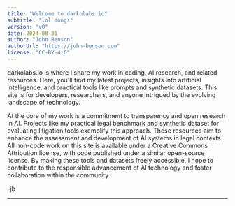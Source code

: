 ```yaml
---
title: "Welcome to darkolabs.io"
subtitle: "lol dongs"
version: "v0"
date: 2024-08-31
author: "John Benson"
authorUrl: "https://john-benson.com"
license: "CC-BY-4.0"
---
```





darkolabs.io is where I share my work in coding, AI research, and related resources. Here, you'll find my latest projects, insights into artificial intelligence, and practical tools like prompts and synthetic datasets. This site is for developers, researchers, and anyone intrigued by the evolving landscape of technology.

At the core of my work is a commitment to transparency and open research in AI. Projects like my practical legal benchmark and synthetic dataset for evaluating litigation tools exemplify this approach. These resources aim to enhance the assessment and development of AI systems in legal contexts. All non-code work on this site is available under a Creative Commons Attribution license, with code published under a similar open-source license. By making these tools and datasets freely accessible, I hope to contribute to the responsible advancement of AI technology and foster collaboration within the community.

-jb


---

